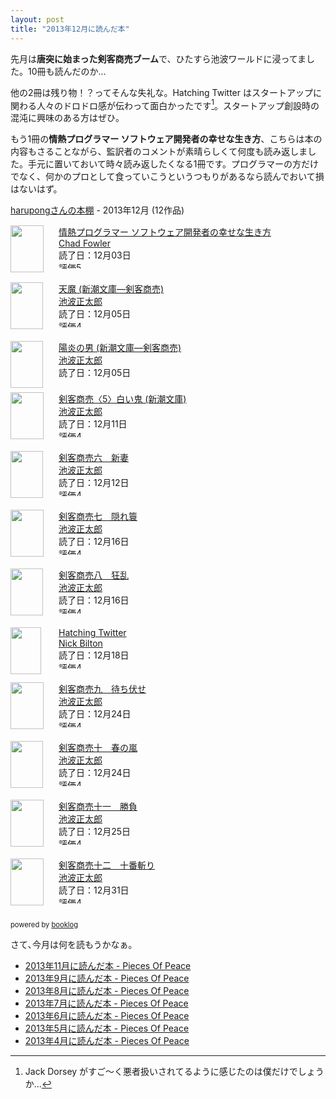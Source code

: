 ```yaml
---
layout: post
title: "2013年12月に読んだ本"
---
```


先月は**唐突に始まった剣客商売ブーム**で、ひたすら池波ワールドに浸ってました。10冊も読んだのか...

他の2冊は残り物！？ってそんな失礼な。Hatching Twitter はスタートアップに関わる人々のドロドロ感が伝わって面白かったです[^01]。スタートアップ創設時の混沌に興味のある方はぜひ。

もう1冊の**情熱プログラマー ソフトウェア開発者の幸せな生き方**、こちらは本の内容もさることながら、監訳者のコメントが素晴らしくて何度も読み返しました。手元に置いておいて時々読み返したくなる1冊です。プログラマーの方だけでなく、何かのプロとして食っていこうというつもりがあるなら読んでおいて損はないはず。

<div style="margin-bottom:15px;"><a href="http://booklog.jp/users/harupong" target="_blank">harupongさんの本棚</a> - 2013年12月 (12作品)</div><div style="margin-bottom:5px;"><div style="width:75px;height:75px;float:left;margin-right:2px;"><a href="http://booklog.jp/item/1/4274067939" target="_blank"><img src="http://ecx.images-amazon.com/images/I/51KYrsCBI2L._SL75_.jpg" width="53" height="75" alt="" /></a></div><div><a href="http://booklog.jp/item/1/4274067939" target="_blank">情熱プログラマー ソフトウェア開発者の幸せな生き方</a><br /><a href="http://booklog.jp/author/Chad+Fowler" target="_blank">Chad Fowler</a><br />読了日：12月03日<br /><img src="http://booklog.jp/images/rank/5.gif" width="59" height="12" alt="評価5" /></div><br style="clear:both;" /></div><div style="margin-bottom:5px;"><div style="width:75px;height:75px;float:left;margin-right:2px;"><a href="http://booklog.jp/item/1/4101157340" target="_blank"><img src="http://ecx.images-amazon.com/images/I/51ZGDB30HSL._SL75_.jpg" width="52" height="75" alt="" /></a></div><div><a href="http://booklog.jp/item/1/4101157340" target="_blank">天魔 (新潮文庫―剣客商売)</a><br /><a href="http://booklog.jp/author/%E6%B1%A0%E6%B3%A2%E6%AD%A3%E5%A4%AA%E9%83%8E" target="_blank">池波正太郎</a><br />読了日：12月05日<br /><img src="http://booklog.jp/images/rank/4.gif" width="59" height="12" alt="評価4" /></div><br style="clear:both;" /></div><div style="margin-bottom:5px;"><div style="width:75px;height:75px;float:left;margin-right:2px;"><a href="http://booklog.jp/item/1/4101157332" target="_blank"><img src="http://ecx.images-amazon.com/images/I/51RBMC5J8RL._SL75_.jpg" width="52" height="75" alt="" /></a></div><div><a href="http://booklog.jp/item/1/4101157332" target="_blank">陽炎の男 (新潮文庫―剣客商売)</a><br /><a href="http://booklog.jp/author/%E6%B1%A0%E6%B3%A2%E6%AD%A3%E5%A4%AA%E9%83%8E" target="_blank">池波正太郎</a><br />読了日：12月05日<br /></div><br style="clear:both;" /></div><div style="margin-bottom:5px;"><div style="width:75px;height:75px;float:left;margin-right:2px;"><a href="http://booklog.jp/item/1/4101157359" target="_blank"><img src="http://ecx.images-amazon.com/images/I/51N3MEVNE5L._SL75_.jpg" width="53" height="75" alt="" /></a></div><div><a href="http://booklog.jp/item/1/4101157359" target="_blank">剣客商売〈5〉白い鬼 (新潮文庫)</a><br /><a href="http://booklog.jp/author/%E6%B1%A0%E6%B3%A2%E6%AD%A3%E5%A4%AA%E9%83%8E" target="_blank">池波正太郎</a><br />読了日：12月11日<br /><img src="http://booklog.jp/images/rank/4.gif" width="59" height="12" alt="評価4" /></div><br style="clear:both;" /></div><div style="margin-bottom:5px;"><div style="width:75px;height:75px;float:left;margin-right:2px;"><a href="http://booklog.jp/item/1/B00ASUY31Y" target="_blank"><img src="http://ecx.images-amazon.com/images/I/518VX9mvZsL._SL75_.jpg" width="52" height="75" alt="" /></a></div><div><a href="http://booklog.jp/item/1/B00ASUY31Y" target="_blank">剣客商売六　新妻</a><br /><a href="http://booklog.jp/author/%E6%B1%A0%E6%B3%A2%E6%AD%A3%E5%A4%AA%E9%83%8E" target="_blank">池波正太郎</a><br />読了日：12月12日<br /><img src="http://booklog.jp/images/rank/4.gif" width="59" height="12" alt="評価4" /></div><br style="clear:both;" /></div><div style="margin-bottom:5px;"><div style="width:75px;height:75px;float:left;margin-right:2px;"><a href="http://booklog.jp/item/1/B00ASUY33M" target="_blank"><img src="http://ecx.images-amazon.com/images/I/51WjEPbQ2zL._SL75_.jpg" width="53" height="75" alt="" /></a></div><div><a href="http://booklog.jp/item/1/B00ASUY33M" target="_blank">剣客商売七　隠れ簑</a><br /><a href="http://booklog.jp/author/%E6%B1%A0%E6%B3%A2%E6%AD%A3%E5%A4%AA%E9%83%8E" target="_blank">池波正太郎</a><br />読了日：12月16日<br /><img src="http://booklog.jp/images/rank/4.gif" width="59" height="12" alt="評価4" /></div><br style="clear:both;" /></div><div style="margin-bottom:5px;"><div style="width:75px;height:75px;float:left;margin-right:2px;"><a href="http://booklog.jp/item/1/B00ASUY37S" target="_blank"><img src="http://ecx.images-amazon.com/images/I/51ddqu6fI5L._SL75_.jpg" width="52" height="75" alt="" /></a></div><div><a href="http://booklog.jp/item/1/B00ASUY37S" target="_blank">剣客商売八　狂乱</a><br /><a href="http://booklog.jp/author/%E6%B1%A0%E6%B3%A2%E6%AD%A3%E5%A4%AA%E9%83%8E" target="_blank">池波正太郎</a><br />読了日：12月16日<br /><img src="http://booklog.jp/images/rank/4.gif" width="59" height="12" alt="評価4" /></div><br style="clear:both;" /></div><div style="margin-bottom:5px;"><div style="width:75px;height:75px;float:left;margin-right:2px;"><a href="http://booklog.jp/item/1/B00CTMAAKW" target="_blank"><img src="http://ecx.images-amazon.com/images/I/41UHpSvDp3L._SL75_.jpg" width="49" height="75" alt="" /></a></div><div><a href="http://booklog.jp/item/1/B00CTMAAKW" target="_blank">Hatching Twitter</a><br /><a href="http://booklog.jp/author/Nick+Bilton" target="_blank">Nick Bilton</a><br />読了日：12月18日<br /><img src="http://booklog.jp/images/rank/4.gif" width="59" height="12" alt="評価4" /></div><br style="clear:both;" /></div><div style="margin-bottom:5px;"><div style="width:75px;height:75px;float:left;margin-right:2px;"><a href="http://booklog.jp/item/1/B00ASUY382" target="_blank"><img src="http://ecx.images-amazon.com/images/I/51ql2wjqhVL._SL75_.jpg" width="53" height="75" alt="" /></a></div><div><a href="http://booklog.jp/item/1/B00ASUY382" target="_blank">剣客商売九　待ち伏せ</a><br /><a href="http://booklog.jp/author/%E6%B1%A0%E6%B3%A2%E6%AD%A3%E5%A4%AA%E9%83%8E" target="_blank">池波正太郎</a><br />読了日：12月24日<br /><img src="http://booklog.jp/images/rank/4.gif" width="59" height="12" alt="評価4" /></div><br style="clear:both;" /></div><div style="margin-bottom:5px;"><div style="width:75px;height:75px;float:left;margin-right:2px;"><a href="http://booklog.jp/item/1/B00ASUY38M" target="_blank"><img src="http://ecx.images-amazon.com/images/I/51TLVPttqyL._SL75_.jpg" width="52" height="75" alt="" /></a></div><div><a href="http://booklog.jp/item/1/B00ASUY38M" target="_blank">剣客商売十　春の嵐</a><br /><a href="http://booklog.jp/author/%E6%B1%A0%E6%B3%A2%E6%AD%A3%E5%A4%AA%E9%83%8E" target="_blank">池波正太郎</a><br />読了日：12月24日<br /><img src="http://booklog.jp/images/rank/4.gif" width="59" height="12" alt="評価4" /></div><br style="clear:both;" /></div><div style="margin-bottom:5px;"><div style="width:75px;height:75px;float:left;margin-right:2px;"><a href="http://booklog.jp/item/1/B00ASUY38W" target="_blank"><img src="http://ecx.images-amazon.com/images/I/519Qg221adL._SL75_.jpg" width="53" height="75" alt="" /></a></div><div><a href="http://booklog.jp/item/1/B00ASUY38W" target="_blank">剣客商売十一　勝負</a><br /><a href="http://booklog.jp/author/%E6%B1%A0%E6%B3%A2%E6%AD%A3%E5%A4%AA%E9%83%8E" target="_blank">池波正太郎</a><br />読了日：12月25日<br /><img src="http://booklog.jp/images/rank/4.gif" width="59" height="12" alt="評価4" /></div><br style="clear:both;" /></div><div style="margin-bottom:5px;"><div style="width:75px;height:75px;float:left;margin-right:2px;"><a href="http://booklog.jp/item/1/B00ASUY3BE" target="_blank"><img src="http://ecx.images-amazon.com/images/I/51pbN4Kf3OL._SL75_.jpg" width="53" height="75" alt="" /></a></div><div><a href="http://booklog.jp/item/1/B00ASUY3BE" target="_blank">剣客商売十二　十番斬り</a><br /><a href="http://booklog.jp/author/%E6%B1%A0%E6%B3%A2%E6%AD%A3%E5%A4%AA%E9%83%8E" target="_blank">池波正太郎</a><br />読了日：12月31日<br /><img src="http://booklog.jp/images/rank/4.gif" width="59" height="12" alt="評価4" /></div><br style="clear:both;" /></div><div style="margin:10px 0;font-size:80%;">powered by <a href="http://booklog.jp" target="_blank">booklog</a></div>

さて､今月は何を読もうかなぁ｡

- [2013年11月に読んだ本 - Pieces Of Peace](http://blog.harupong.com/2013/12/books-i-read-on-november-2013/)
- [2013年9月に読んだ本 - Pieces Of Peace](http://blog.harupong.com/2013/10/books-i-read-on-september-2013/)
- [2013年8月に読んだ本 - Pieces Of Peace](http://blog.harupong.com/2013/09/books-i-read-on-august-2013/)
- [2013年7月に読んだ本 - Pieces Of Peace](http://blog.harupong.com/2013/08/books-i-read-on-july-2013/)
- [2013年6月に読んだ本 - Pieces Of Peace](http://blog.harupong.com/2013/07/books_i_read_on_june_2013/)
- [2013年5月に読んだ本 - Pieces Of Peace](http://blog.harupong.com/2013/06/books_i_read_on_may_2013/)
- [2013年4月に読んだ本 - Pieces Of Peace](http://blog.harupong.com/2013/05/books_i_read_on_april_2013/)

[^01]: Jack Dorsey がすご～く悪者扱いされてるように感じたのは僕だけでしょうか...
